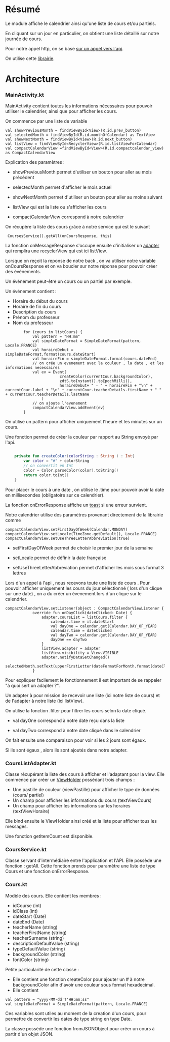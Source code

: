 <h1>Résumé</h1>
Le module affiche le calendrier ainsi qu'une liste de cours et/ou partiels.

En cliquant sur un jour en particulier, on obtient une liste détaillé sur notre journée de cours.

Pour notre appel http, on se base [sur un appel vers l'api](http://idboard.net:9000/student-api/Courses/courses-in-dates/66/2019-10-01/2020-07-01).

On utilise cette [librairie](https://github.com/SundeepK/CompactCalendarView).


<h1>Architecture</h1>

<h3><a name="mainActivity">MainActivity.kt</a></h3>

MainActivity contient toutes les informations nécessaires pour pouvoir utiliser le calendrier, ainsi que pour afficher les cours.

On commence par une liste de variable
```
val showPreviousMonth = findViewById<View>(R.id.prev_button)
val selectedMonth = findViewById(R.id.monthOfCalendar) as TextView
val showNextMonth = findViewById<View>(R.id.next_button)
val listView = findViewById<RecyclerView>(R.id.listViewForCalendar)
val compactCalendarView =findViewById<View>(R.id.compactcalendar_view) as CompactCalendarView
```
Explication des paramètres :
- showPreviousMonth permet d'utiliser un bouton pour aller au mois précédent

- selectedMonth permet d'afficher le mois actuel

- showNextMonth permet d'utiliser un bouton pour aller au moins suivant

- listView qui est la liste ou s'afficher les cours

- compactCalendarView correspond à notre calendrier


On récupère la liste des cours grâce à notre service qui est le suivant
```
 CoursesService().getAll(onCoursResponse, this)
```
La fonction onMessageResponse s'occupe ensuite d'initialiser un [adapter](#coursListadapter) qui remplira une recyclerView qui est ici listView.

Lorsque on reçoit la reponse de notre back , on va utiliser notre variable onCoursResponse et on va boucler sur notre réponse pour pouvoir créer des événements.

Un événement peut-être un cours ou un partiel par exemple.

Un événement contient :
- Horaire du début du cours
- Horaire de fin du cours
- Description du cours
- Prénom du professeur
- Nom du professeur

```       
        for (cours in listCours) {
            val pattern = "HH:mm"
            val simpleDateFormat = SimpleDateFormat(pattern, Locale.FRANCE)
            val horaireDebut = simpleDateFormat.format(cours.dateStart)
            val horaireFin = simpleDateFormat.format(cours.dateEnd)
            // on crée un evenement avec la couleur , la date , et les informations necessaires
            val ev = Event(
                        createColor(currentCour.backgroundColor),
                        zdtS.toInstant().toEpochMilli(),
                        horaireDebut+ " - " + horaireFin + "\n" + currentCour.label + "\n" + currentCour.teacherDetails.firstName + " " + currentCour.teacherDetails.lastName
                )
            // on ajoute l'evenement
            compactCalendarView.addEvent(ev)
        }
```
On utilise un pattern pour afficher uniquement l'heure et les minutes sur un cours.

Une fonction permet de créer la couleur par rapport au String envoyé par l'api.

```kotlin

    private fun createColor(colorString : String ) : Int{
        var color = "#" + colorString
        // on convertit en Int
        color = Color.parseColor(color).toString()
        return color.toInt()
    }

```

Pour placer le cours à une date , on utilise le .time pour pouvoir avoir la date en millisecondes (obligatoire sur ce calendrier).

La fonction onErrorResponse affiche un [toast](https://developer.android.com/guide/topics/ui/notifiers/toasts) si une erreur survient.

Notre calendrier utilise des paramètres provenant directement de la librairie comme 

```
compactCalendarView.setFirstDayOfWeek(Calendar.MONDAY)
compactCalendarView.setLocale(TimeZone.getDefault(), Locale.FRANCE)
compactCalendarView.setUseThreeLetterAbbreviation(true)
```
- setFirstDayOfWeek permet de choisir le premier jour de la semaine

- setLocale permet de définir la date française

- setUseThreeLetterAbbreviation permet d'afficher les mois sous format 3 lettres

Lors d'un appel à l'api , nous recevons toute une liste de cours
.
Pour pouvoir afficher uniquement les cours du jour sélectionné ( lors d'un clique sur une date) , on a du créer un évenement lors d'un clique sur le calendrier.

```
compactCalendarView.setListener(object : CompactCalendarViewListener {
            override fun onDayClick(dateClicked: Date) {
                adapter.coursList = listCours.filter {
                    calendar.time = it.dateStart
                    val dayOne = calendar.get(Calendar.DAY_OF_YEAR)
                    calendar.time = dateClicked
                    val dayTwo = calendar.get(Calendar.DAY_OF_YEAR)
                    dayOne == dayTwo
                }
                listView.adapter = adapter
                listView.visibility = View.VISIBLE
                adapter.notifyDataSetChanged()
                selectedMonth.setText(upperFirstLetter(dateFormatForMonth.format(dateClicked)))
            }
```
Pour expliquer facilement le fonctionnement il est important de se rappeler "à quoi sert un adapter ?".

Un adapter à pour mission de recevoir une liste (ici notre liste de cours) et de l'adapter à notre liste  (ici listView).

On utilise la fonction .filter pour filtrer les cours selon la date cliqué.

 - val dayOne correspond à notre date reçu dans la liste

 - val dayTwo correspond à notre date cliqué dans le calendrier

On fait ensuite une comparaison pour voir si les 2 jours sont égaux.

Si ils sont égaux , alors ils sont ajoutés dans notre adapter.

<h3><a name="coursListadapter">CoursListAdapter.kt</a></h3>

Classe récupérant la liste des cours à afficher et l'adaptant pour la view. Elle commence par créer un [ViewHolder](https://developer.android.com/reference/kotlin/androidx/recyclerview/widget/RecyclerView.ViewHolder) possédant trois champs :
 - Une pastille de couleur (viewPastille) pour afficher le type de données (cours/ partiel)
 - Un champ pour afficher les informations du cours (textViewCours)
 - Un champ pour afficher les informations sur les horaires (textViewHoraire)

Elle bind ensuite le ViewHolder ainsi créé et la liste pour afficher tous les messages.

Une fonction getItemCount est disponible.

<h3><a name="coursService">CoursService.kt</a></h3>

Classe servant d'intermédiaire entre l'application et l'API. Elle possède une fonction : getAll. Cette fonction prends pour paramètre une liste de type Cours et une fonction onErrorResponse.

<h3><a name="coursClass">Cours.kt</a></h3>

Modèle des cours. Elle contient les membres :

* idCourse (int)
* idClass (int)
* dateStart (Date)
* dateEnd (Date)
* teacherName (string)
* teacherFirstName (string)
* teacherSurname (string)
* descriptionDefaultValue (string)
* typeDefaultValue (string)
* backgroundColor (string)
* fontColor (string)

Petite particularité de cette classe :

- Elle contient une fonction createColor pour ajouter un # à notre backgroundColor afin d'avoir une couleur sous format hexadecimal.
- Elle contient
```       
val pattern = "yyyy-MM-dd'T'HH:mm:ss"
val simpleDateFormat = SimpleDateFormat(pattern, Locale.FRANCE)
```
Ces variables sont utiles au moment de la creation d'un cours, pour permettre de convertir les dates de type string en type Date.

La classe possède une fonction fromJSONObject pour créer un cours à partir d'un objet JSON.


